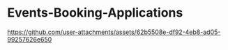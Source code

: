 # Events-Booking-Applications




https://github.com/user-attachments/assets/62b5508e-df92-4eb8-ad05-99257626e650

